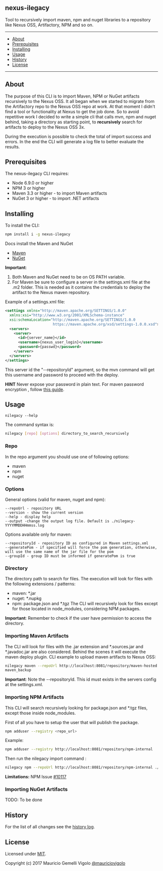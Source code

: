 ## nexus-ilegacy
Tool to recursively import maven, npm and nuget libraries to a repository like Nexus OSS, Artifactory, NPM and so on.

---

* [About](#about)
* [Prerequisites](#prerequisites)
* [Installing](#installing)
* [Usage](#usage)
* [History](#history)
* [License](#license)

---

## About
The purpose of this CLI is to import Maven, NPM or NuGet artifacts recursively to the Nexus OSS. It all began when we started to migrate from the Artifactory repo to the Nexus OSS repo at work. At that moment I didn't find a tool or functionality at Nexus to get the job done. So to avoid repetitive work I decided to write a simple cli that calls mvn, npm and nuget behind, taking a directory as starting point, to **recursively** search for artifacts to deploy to the Nexus OSS 3x.

During the execution is possible to check the total of import success and errors. In the end the CLI will generate a log file to better evaluate the results.

## Prerequisites

The nexus-ilegacy CLI requires:
* Node 6.9.0 or higher
* NPM 3 or higher
* Maven 3.3 or higher - to import Maven artifacts
* NuGet 3 or higher - to import .NET artifacts

## Installing

To install the CLI:
```bash
npm install i -g nexus-ilegacy
```

Docs install the Maven and NuGet
* [Maven](https://maven.apache.org/install.html)
* [NuGet](https://www.microsoft.com/net/core#linuxredhat)

**Important**:
1. Both Maven and NuGet need to be on OS PATH variable.
2. For Maven be sure to configure a server in the settings.xml file at the .m2 folder. This is needed as it contains the credentials to deploy the artifact to the Nexus maven repository.

Example of a settings.xml file:
```xml
<settings xmlns="http://maven.apache.org/SETTINGS/1.0.0"
  xmlns:xsi="http://www.w3.org/2001/XMLSchema-instance"
  xsi:schemaLocation="http://maven.apache.org/SETTINGS/1.0.0
                      https://maven.apache.org/xsd/settings-1.0.0.xsd">
  <servers>
    <server>
      <id>{server_name}</id>
      <username>{nexus_user_login}</username>
      <password>{passwd}</password>
    </server>
  </servers>
</settings>
```

This server id the "--repositoryId" argument, so the mvn command will get this username and password to proceed with the deploy.

**HINT**
Never expose your password in plain text. For maven password encryption , follow [this guide](https://maven.apache.org/guides/mini/guide-encryption.html).


## Usage

```
nilegacy --help
```

The command syntax is:
```bash
nilegacy [repo] [options] directory_to_search_recursively
```

### Repo

In the repo argument you should use one of following options:
* maven
* npm
* nuget


### Options

General options (valid for maven, nuget and npm):
```
--repoUrl - repository URL
--version - show the current version
--help - display help
--output -change the output log file. Default is ./nilegacy-YYYYMMDDHHmmss.log
```

Options available only for maven:

```
--repositoryId - repository ID as configured in Maven settings.xml
--generatePom - if specified will force the pom generation, otherwise, will use the same name of the jar file for the pom
--groupId - group ID must be informed if generatePom is true
```

### Directory

The directory path to search for files. The execution will look for files with the following extensions / patterns:
* maven: *.jar
* nuget: *.nupkg
* npm: package.json and *.tgz
The CLI will recursively look for files except for those located in node_modules, considering NPM packages.

**Important**: Remember to check if the user have permission to access the directory.


### Importing Maven Artifacts
The CLI will look for files with the .jar extension and *.sources.jar and *.javadoc.jar are also considered. Behind the scenes it will execute the maven deploy plugin.
CLI example to upload maven artifacts to Nexus OSS:

```bash
nilegacy maven --repoUrl http://localhost:8081/repository/maven-hosted --repositoryId repo-maven /home/user/artifactory_
maven_backup
```

**Important**: Note the --repositoryId. This id must exists in the servers config at the settings.xml.

### Importing NPM Artifacts
This CLI will search recursively looking for package.json and *.tgz files, except those inside node_modules. 

First of all  you have to setup the user that will publish the package.

```bash
npm adduser --registry <repo_url>
```

Example:
```bash
npm adduser --registry http://localhost:8081/repository/npm-internal
```

Then run the nilegacy import command :

```bash
nilegacy npm --repoUrl http://localhost:8081/repository/npm-internal ./directory-with-npm-libs
```

**Limitations:**
NPM Issue [#10117](https://github.com/npm/npm/issues/10117)

### Importing NuGet Artifacts
TODO: To be done

## History
For the list of all changes see the [history log](CHANGELOG.md).


## License

Licensed under [MIT](LICENSE.md).

Copyright (c) 2017 Mauricio Gemelli Vigolo [@mauriciovigolo](https://twitter.com/mauriciovigolo)